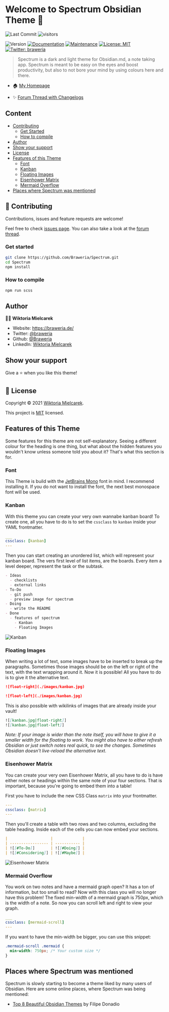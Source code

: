# Welcome to Spectrum Obsidian Theme 👋
![Last Commit](https://img.shields.io/github/last-commit/braweria/Spectrum?style=for-the-badge) ![visitors](https://visitor-badge.laobi.icu/badge?page_id=braweria)  

![Version](https://img.shields.io/badge/version-0.16.6-blue?style=for-the-badge)
[![Documentation](https://img.shields.io/badge/documentation-yes-brightgreen?style=for-the-badge)](https://github.com/Braweria/Spectrum#readme)
[![Maintenance](https://img.shields.io/badge/Maintained%3F-yes-green?style=for-the-badge)](https://github.com/Braweria/Spectrum/graphs/commit-activity)
[![License: MIT](https://img.shields.io/github/license/Braweria/Spectrum?style=for-the-badge)](https://github.com/Braweria/Spectrum/blob/master/LICENSE)
[![Twitter: braweria](https://img.shields.io/twitter/follow/braweria.svg?style=social)](https://twitter.com/braweria)

> Spectrum is a dark and light theme for Obsidian.md, a note taking app. Spectrum is meant to be easy on the eyes and boost productivity, but also to not bore your mind by using colours here and there.

- 🏠 [My Homepage](https://braweria.de)

- ✨ [Forum Thread with Changelogs](https://forum.obsidian.md/t/12688)

## Content

- [Contributing](#-Contributing)
  - [Get Started](#Get-Started)
  - [How to compile](#How-to-compile)
- [Author](#Author)
- [Show your support](#Show-your-support)
- [License](#-License)
- [Features of this Theme](#Features-of-this-Theme)
  - [Font](#Font)
  - [Kanban](#Kanban)
  - [Floating Images](#Floating-Images)
  - [Eisenhower Matrix](#Eisenhower-Matrix)
  - [Mermaid Overflow](#Mermaid-Overflow)
- [Places where Spectrum was mentioned](#Places-where-Spectrum-was-mentioned)

## 🤝 Contributing

Contributions, issues and feature requests are welcome!

Feel free to check [issues page](https://github.com/Braweria/Spectrum/issues). You can also take a look at the [forum thread](https://forum.obsidian.md/t/12688).

### Get started 

```sh
git clone https://github.com/Braweria/Spectrum.git
cd Spectrum
npm install
```

### How to compile

```sh
npm run scss
```

## Author

👩‍💻 **Wiktoria Mielcarek**

* Website: https://braweria.de/
* Twitter: [@braweria](https://twitter.com/braweria)
* Github: [@Braweria](https://github.com/Braweria)
* LinkedIn: [Wiktoria Mielcarek](https://linkedin.com/in/wiktoria-mielcarek)


## Show your support

Give a ⭐️ when you like this theme!


## 📝 License

Copyright © 2021 [Wiktoria Mielcarek](https://github.com/Braweria).

This project is [MIT](https://github.com/Braweria/Spectrum/blob/master/LICENSE) licensed.

## Features of this Theme

Some features for this theme are not self-explanatory. Seeing a different colour for the heading is one thing, but what about the hidden features you wouldn't know unless someone told you about it? That's what this section is for.

### Font

This Theme is build with the [JetBrains Mono](https://www.jetbrains.com/lp/mono/) font in mind. I recommend installing it. If you do not want to install the font, the next best monospace font will be used.


### Kanban

With this theme you can create your very own wannabe kanban board! To create one, all you have to do is to set the `cssclass` to `kanban` inside your YAML frontmatter.

```yaml
___
cssclass: [kanban]
---
```

Then you can start creating an unordered list, which will represent your kanban board. The vers first level of list items, are the boards. Every item a level deeper, represent the task or the subtask.

```md
- Ideas
  - checklists
  - external links
- To-Do
  - git push
  - preview image for spectrum
- Doing
  - write the README
- Done
  - features of spectrum
    - Kanban
    - Floating Images
```

![Kanban](./images/kanban.jpg)

### Floating Images

When writing a lot of text, some images have to be inserted to break up the paragraphs. Sometimes those images should be on the left or right of the text, with the text wrapping around it. Now it is possible! All you have to do is to give it the alternative text.

```md
![float-right](./images/kanban.jpg)
```
```md
![float-left](./images/kanban.jpg)
```

This is also possible with wikilinks of images that are already inside your vault!

```md
![[kanban.jpg|float-right]]
![[kanban.jpg|float-left]]
```

*Note: If your image is wider than the note itself, you will have to give it a smaller width for the floating to work. You might also have to either refresh Obsidian or just switch notes real quick, to see the changes. Sometimes Obsidian doesn't live-reload the alternative text.*

### Eisenhower Matrix

You can create your very own Eisenhower Matrix, all you have to do is have either notes or headings within the same note of your four sections. That is important, because you're going to embed them into a table!

First you have to include the new CSS Class `matrix` into your frontmatter.

```yaml
---
cssclass: [matrix]
---
```

Then you'll create a table with two rows and two columns, excluding the table heading. Inside each of the cells you can now embed your sections.

```md
|                   |             |
| ----------------- | ----------- |
| ![[#To-Do]]       | ![[#Doing]] |
| ![[#Considering]] | ![[#Maybe]] |
```

![Eisenhower Matrix](./images/eisenhower.png)

### Mermaid Overflow

You work on two notes and have a mermaid graph open? It has a ton of information, but too small to read? Now with this class you will no longer have this problem! The fixed min-width of a mermaid graph is 750px, which is the width of a note. So now you can scroll left and right to view your graph.

```yaml
___
cssclass: [mermaid-scroll]
---
```

If you want to have the min-width be bigger, you can use this snippet:

```css
.mermaid-scroll .mermaid {
  min-width: 750px; /* Your custom size */ 
}
```

## Places where Spectrum was mentioned

Spectrum is slowly starting to become a theme liked by many users of Obsidian. Here are some online places, where Spectrum was being mentioned:

- [Top 8 Beautiful Obsidian Themes](https://www.youtube.com/watch?v=JgtyQeWkXxE) by Filipe Donadio
